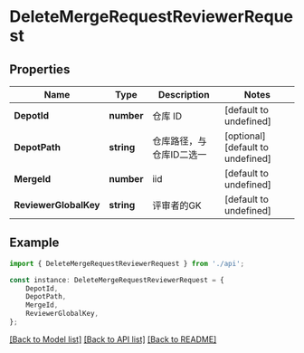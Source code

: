 # DeleteMergeRequestReviewerRequest


## Properties

Name | Type | Description | Notes
------------ | ------------- | ------------- | -------------
**DepotId** | **number** | 仓库 ID | [default to undefined]
**DepotPath** | **string** | 仓库路径，与仓库ID二选一 | [optional] [default to undefined]
**MergeId** | **number** | iid | [default to undefined]
**ReviewerGlobalKey** | **string** | 评审者的GK | [default to undefined]

## Example

```typescript
import { DeleteMergeRequestReviewerRequest } from './api';

const instance: DeleteMergeRequestReviewerRequest = {
    DepotId,
    DepotPath,
    MergeId,
    ReviewerGlobalKey,
};
```

[[Back to Model list]](../README.md#documentation-for-models) [[Back to API list]](../README.md#documentation-for-api-endpoints) [[Back to README]](../README.md)
